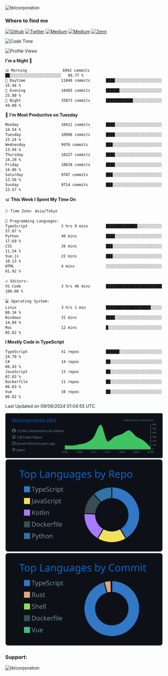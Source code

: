 <p align="left"> <img src="https://komarev.com/ghpvc/?username=tktcorporation&label=Profile%20views&color=0e75b6&style=flat" alt="tktcorporation" /> </p>

<h3>Where to find me</h3>
<p>
<a href="https://github.com/tktcorporation" target="_blank"><img alt="Github" src="https://img.shields.io/badge/GitHub-%2312100E.svg?&style=for-the-badge&logo=Github&logoColor=white" /></a>
<a href="https://twitter.com/tktcorporation" target="_blank"><img alt="Twitter" src="https://img.shields.io/badge/twitter-%231DA1F2.svg?&style=for-the-badge&logo=twitter&logoColor=white" /></a>
<a href="https://www.linkedin.com/in/tktcorporation" target="_blank"><img alt="Medium" src="https://img.shields.io/badge/linkdin-0a66c2.svg?&style=for-the-badge&logo=linkedin&logoColor=white" /></a>
<a href="https://qiita.com/tktcorporation" target="_blank"><img alt="Medium" src="https://img.shields.io/badge/qiita-55C500.svg?&style=for-the-badge&logo=qiita&logoColor=white" /></a>
<a href="https://zenn.dev/tktcorporation" target="_blank"><img alt="Zenn" src="https://img.shields.io/badge/Zenn-3EA8FF.svg?&style=for-the-badge&logo=Zenn&logoColor=white" /></a>
</p>
  
<!--START_SECTION:waka-->
![Code Time](http://img.shields.io/badge/Code%20Time-1%2C567%20hrs%2058%20mins-blue)

![Profile Views](http://img.shields.io/badge/Profile%20Views-0-blue)

**I'm a Night 🦉** 

```text
🌞 Morning                6992 commits        ██░░░░░░░░░░░░░░░░░░░░░░░   09.77 % 
🌆 Daytime                11049 commits       ████░░░░░░░░░░░░░░░░░░░░░   15.44 % 
🌃 Evening                18465 commits       ██████░░░░░░░░░░░░░░░░░░░   25.80 % 
🌙 Night                  35073 commits       ████████████░░░░░░░░░░░░░   49.00 % 
```
📅 **I'm Most Productive on Tuesday** 

```text
Monday                   10411 commits       ████░░░░░░░░░░░░░░░░░░░░░   14.54 % 
Tuesday                  10906 commits       ████░░░░░░░░░░░░░░░░░░░░░   15.24 % 
Wednesday                9976 commits        ███░░░░░░░░░░░░░░░░░░░░░░   13.94 % 
Thursday                 10227 commits       ████░░░░░░░░░░░░░░░░░░░░░   14.29 % 
Friday                   10638 commits       ████░░░░░░░░░░░░░░░░░░░░░   14.86 % 
Saturday                 9707 commits        ███░░░░░░░░░░░░░░░░░░░░░░   13.56 % 
Sunday                   9714 commits        ███░░░░░░░░░░░░░░░░░░░░░░   13.57 % 
```


📊 **This Week I Spent My Time On** 

```text
🕑︎ Time Zone: Asia/Tokyo

💬 Programming Languages: 
TypeScript               2 hrs 9 mins        ██████████████░░░░░░░░░░░   57.07 % 
Python                   40 mins             ████░░░░░░░░░░░░░░░░░░░░░   17.69 % 
CSS                      26 mins             ███░░░░░░░░░░░░░░░░░░░░░░   11.54 % 
Vue.js                   22 mins             ███░░░░░░░░░░░░░░░░░░░░░░   10.13 % 
HTML                     4 mins              ░░░░░░░░░░░░░░░░░░░░░░░░░   01.92 % 

🔥 Editors: 
VS Code                  3 hrs 46 mins       █████████████████████████   100.00 % 

💻 Operating System: 
Linux                    3 hrs 1 min         ████████████████████░░░░░   80.34 % 
Windows                  31 mins             ████░░░░░░░░░░░░░░░░░░░░░   14.04 % 
Mac                      12 mins             █░░░░░░░░░░░░░░░░░░░░░░░░   05.62 % 
```

**I Mostly Code in TypeScript** 

```text
TypeScript               41 repos            ██████░░░░░░░░░░░░░░░░░░░   24.70 % 
C#                       14 repos            ██░░░░░░░░░░░░░░░░░░░░░░░   08.43 % 
JavaScript               13 repos            ██░░░░░░░░░░░░░░░░░░░░░░░   07.83 % 
Dockerfile               11 repos            ██░░░░░░░░░░░░░░░░░░░░░░░   06.63 % 
Vue                      10 repos            ██░░░░░░░░░░░░░░░░░░░░░░░   06.02 % 
```




 Last Updated on 09/06/2024 01:04:55 UTC
<!--END_SECTION:waka-->

[![](https://raw.githubusercontent.com/tktcorporation/tktcorporation/master/profile-summary-card-output/github_dark/0-profile-details.svg)](https://github.com/vn7n24fzkq/github-profile-summary-cards)
[![](https://raw.githubusercontent.com/tktcorporation/tktcorporation/master/profile-summary-card-output/github_dark/1-repos-per-language.svg)](https://github.com/vn7n24fzkq/github-profile-summary-cards) [![](https://raw.githubusercontent.com/tktcorporation/tktcorporation/master/profile-summary-card-output/github_dark/2-most-commit-language.svg)](https://github.com/vn7n24fzkq/github-profile-summary-cards)

<h3 align="left">Support:</h3>
<p><a href="https://www.buymeacoffee.com/tktcorporation"> <img align="left" src="https://cdn.buymeacoffee.com/buttons/v2/default-yellow.png" height="50" width="210" alt="tktcorporation" /></a></p><br><br>
